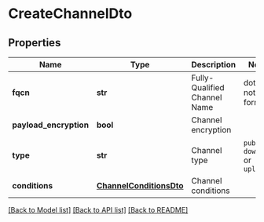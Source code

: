 # CreateChannelDto


## Properties
Name | Type | Description | Notes
------------ | ------------- | ------------- | -------------
**fqcn** | **str** | Fully-Qualified Channel Name | dot notation format
**payload_encryption** | **bool** | Channel encryption | 
**type** | **str** | Channel type | `pub`, `sub`, `download` or `upload` 
**conditions** | [**ChannelConditionsDto**](ChannelConditionsDto.md) | Channel conditions | 


[[Back to Model list]](../README.md#documentation-for-models) [[Back to API list]](../README.md#documentation-for-api-endpoints) [[Back to README]](../README.md)


